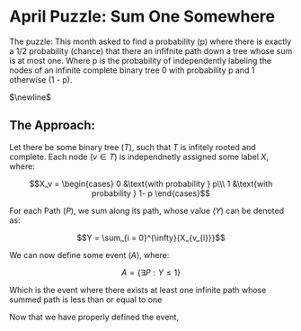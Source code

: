 # April Puzzle: Sum One Somewhere
The puzzle: This month asked to find a probability (p) where there is exactly a 1/2 probability (chance) that there an infifnite path down a tree whose sum is at most one. Where p is the probability of independently labeling the nodes of an infinite complete binary tree 0 with probability p and 1 otherwise (1 - p).

$\newline$
## The Approach:
Let there be some binary tree ($T$), such that $T$ is infitely rooted and complete. Each node ($v \in T$) is independnetly assigned some label $X$, where:

$$X_v = \begin{cases}
    0 &\text{with probability } p\\\
    1 &\text{with probability } 1- p
  \end{cases}$$

  For each Path ($P$), we sum along its path, whose value ($Y$) can be denoted as:

  $$Y = \sum_{i = 0}^{\infty}{X_{v_{i}}}$$
  
  We can now define some event ($A$), where:
  ```math
   A = \left\{ \exists P : Y \leq 1 \right\}
  ```
Which is the event where there exists at least one infinite path whose summed path is less than or equal to one

Now that we have properly defined the event, 
